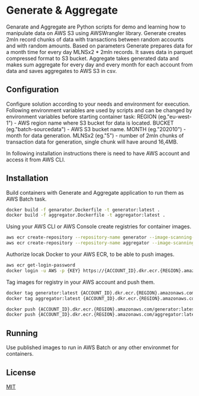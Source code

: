 
# Generate & Aggregate

Genarate and Aggregate are Python scripts for demo and learning how to manipulate data on AWS S3 using AWSWrangler library.
Generate creates 2mln record chunks of data with transactions between random accounts and with random amounts. Based on parameters Generate prepares data for a month time for every day MLNSx2 * 2mln records. It saves data in parquet compressed format to S3 bucket. 
Aggregate takes generated data and makes sum aggregate for every day and every month for each account from data and saves aggregates to AWS S3 in csv.

## Configuration
Configure solution according to your needs and environment for execution. Following environment variables are used by scripts and can be changed by environment variables before starting container task:
REGION (eg."eu-west-1") - AWS region name where S3 bucket for data is located.
BUCKET (eg."batch-sourcedata") - AWS S3 bucket name.
MONTH (eg."202010") - month for data generation.
MLNSx2 (eg."5") - number of 2mln chunks of transaction data for generation, single chunk will have around 16,4MB.

In following installation instructions there is need to have AWS account and access it from AWS CLI.

## Installation

Build containers with Generate and Aggregate application to run them as AWS Batch task.

```bash
docker build -f genarator.Dockerfile -t generator:latest .
docker build -f aggregator.Dockerfile -t aggregator:latest .
```
Using your AWS CLI or AWS Console create registries for container images.
```bash
aws ecr create-repository --repository-name generator --image-scanning-configuration scanOnPush=true --region {REGION}
aws ecr create-repository --repository-name aggregator --image-scanning-configuration scanOnPush=true --region {REGION}
```

Authorize locak Docker to your AWS ECR, to be able to push images. 
```bash
aws ecr get-login-password                                                      
docker login -u AWS -p {KEY} https://{ACCOUNT_ID}.dkr.ecr.{REGION}.amazonaws.com/
```

Tag images for registry in your AWS account and push them.
```bash
docker tag generator:latest {ACCOUNT_ID}.dkr.ecr.{REGION}.amazonaws.com/generator:latest
docker tag aggregator:latest {ACCOUNT_ID}.dkr.ecr.{REGION}.amazonaws.com/aggregator:latest

docker push {ACCOUNT_ID}.dkr.ecr.{REGION}.amazonaws.com/generator:latest
docker push {ACCOUNT_ID}.dkr.ecr.{REGION}.amazonaws.com/aggregator:latest
```
## Running

Use published images to run in AWS Batch or any other environmet for containers.
 
## License
[MIT](https://github.com/emilia-smolko/aggregate/blob/main/LICENSE)
